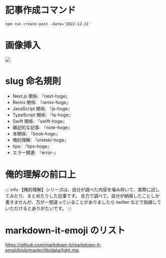 # 記事作成コマンド

```
npm run create-post -date='2022-12-31'
```

# 画像挿入

<img src="@image/4.png">

# slug 命名規則

- Next.js 関係: 『next-hoge』
- Remix 関係: 『remix-hoge』
- JavaScript 関係: 『js-hoge』
- TypeScript 関係: 『ts-hoge』
- Swift 関係: 『swift-hoge』
- 雑記的な記事: 『note-hoge』
- 本関係: 『book-hoge』
- 俺的理解: 『oreteki-hoge』
- tips: 『tips-hoge』
- エラー関連: 『error-』

# 俺的理解の前口上

::: info
【俺的理解】シリーズは、自分が調べた内容を噛み砕いて、実際に試してみたり、まとめたりした記事です。
全力で調べて、自分が納得したことしか書きませんが、万が一間違っていることがありましたら twitter などで指摘していただけるとありがたいです。
:::

# markdown-it-emoji のリスト

https://github.com/markdown-it/markdown-it-emoji/blob/master/lib/data/light.mjs